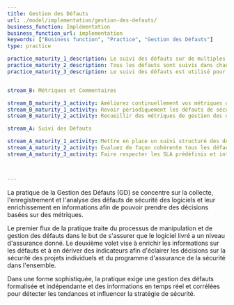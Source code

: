 ```yaml
---
title: Gestion des Défauts
url: ./model/implementation/gestion-des-defauts/
business_function: Implémentation
business_function_url: implementation
keywords: ["Business function", "Practice", "Gestion des Défauts"]
type: practice

practice_maturity_1_description: Le suivi des défauts sur de multiples composants est utilisé pour réduire le nombre de nouveaux défauts.
practice_maturity_2_description: Tous les défauts sont suivis dans chaque projet.
practice_maturity_3_description: Le suivi des défauts est utilisé pour influencer le processus de déploiement.


stream_B: Métriques et Commentaires

stream_B_maturity_3_activity: Améliorez continuellement vos métriques de gestion des défauts de sécurité et corrélez-les à d'autres sources.
stream_B_maturity_1_activity: Revoir périodiquement les défauts de sécurité précédemment enregistrés et en dériver des victoires rapides à partir des métriques de base.
stream_B_maturity_2_activity: Recueillir des métriques de gestion des défauts normalisées et les utiliser également pour établir les priorités des initiatives centralisées.

stream_A: Suivi des Défauts

stream_A_maturity_1_activity: Mettre en place un suivi structuré des défauts de sécurité et prendre des décisions éclairées sur la base de ces informations.
stream_A_maturity_2_activity: Évaluez de façon cohérente tous les défauts de sécurité sur l'ensemble de l'organisation et définissez les SLA pour des classes de gravité particulière.
stream_A_maturity_3_activity: Faire respecter les SLA prédéfinis et intégrer le système de gestion des défauts aux autres outils pertinents.



---
```


La pratique de la Gestion des Défauts (GD) se concentre sur la collecte, l'enregistrement et l'analyse des défauts de sécurité des logiciels et leur enrichissement en informations afin de pouvoir prendre des décisions basées sur des métriques.

Le premier flux de la pratique traite du processus de manipulation et de gestion des défauts dans le but de s'assurer que le logiciel livré a un niveau d'assurance donné. Le deuxième volet vise à enrichir les informations sur les défauts et à en dériver des indicateurs afin d'éclairer les décisions sur la sécurité des projets individuels et du programme d'assurance de la sécurité dans l'ensemble.

Dans une forme sophistiquée, la pratique exige une gestion des défauts formalisée et indépendante et des informations en temps réel et corrélées pour détecter les tendances et influencer la stratégie de sécurité.


